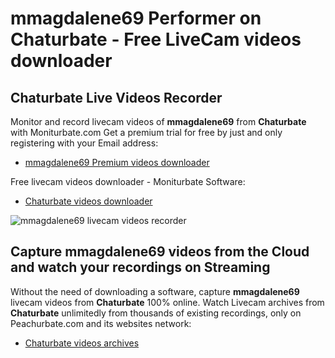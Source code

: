 # mmagdalene69 Performer on Chaturbate - Free LiveCam videos downloader

## Chaturbate Live Videos Recorder

Monitor and record livecam videos of **mmagdalene69** from **Chaturbate** with Moniturbate.com
Get a premium trial for free by just and only registering with your Email address:
* [mmagdalene69 Premium videos downloader](https://moniturbate.com/request-demo-licence-key.html)

Free livecam videos downloader - Moniturbate Software:
* [Chaturbate videos downloader](https://moniturbate.com/moniturbate-download-software.html)

![mmagdalene69 livecam videos recorder](https://peachurnet.com/templates/moniturbate-software.png)


## Capture mmagdalene69 videos from the Cloud and watch your recordings on Streaming

Without the need of downloading a software, capture **mmagdalene69** livecam videos from **Chaturbate** 100% online.
Watch Livecam archives from **Chaturbate** unlimitedly from thousands of existing recordings, only on Peachurbate.com and its websites network:
* [Chaturbate videos archives](https://peachurnet.com/)